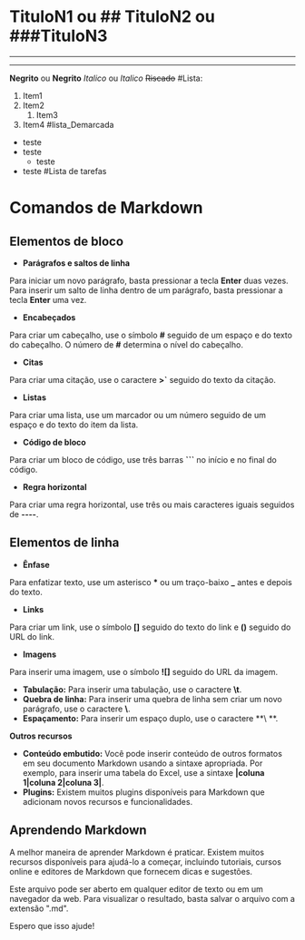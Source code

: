 # TituloN1 ou ## TituloN2 ou ###TituloN3
---
***
**Negrito** ou __Negrito__
*Italico* ou _Italico_
~~Riscado~~
#Lista:
1. Item1
1. Item2
    1. Item3
1. Item4
#lista_Demarcada
- teste
- teste
    - teste
- teste
#Lista de tarefas

# Comandos de Markdown

## Elementos de bloco

* **Parágrafos e saltos de linha**

Para iniciar um novo parágrafo, basta pressionar a tecla **Enter** duas vezes. Para inserir um salto de linha dentro de um parágrafo, basta pressionar a tecla **Enter** uma vez.

* **Encabeçados**

Para criar um cabeçalho, use o símbolo **#** seguido de um espaço e do texto do cabeçalho. O número de **#** determina o nível do cabeçalho.

* **Citas**

Para criar uma citação, use o caractere **>`** seguido do texto da citação.

* **Listas**

Para criar uma lista, use um marcador ou um número seguido de um espaço e do texto do item da lista.

* **Código de bloco**

Para criar um bloco de código, use três barras **```** no início e no final do código.

* **Regra horizontal**

Para criar uma regra horizontal, use três ou mais caracteres iguais seguidos de **----**.

## Elementos de linha

* **Ênfase**

Para enfatizar texto, use um asterisco **\*** ou um traço-baixo **_** antes e depois do texto.

* **Links**

Para criar um link, use o símbolo **[]** seguido do texto do link e **()** seguido do URL do link.

* **Imagens**

Para inserir uma imagem, use o símbolo **![]** seguido do URL da imagem.

* **Tabulação:** Para inserir uma tabulação, use o caractere **\t**.
* **Quebra de linha:** Para inserir uma quebra de linha sem criar um novo parágrafo, use o caractere **\\**.
* **Espaçamento:** Para inserir um espaço duplo, use o caractere **\ **.

**Outros recursos**

* **Conteúdo embutido:** Você pode inserir conteúdo de outros formatos em seu documento Markdown usando a sintaxe apropriada. Por exemplo, para inserir uma tabela do Excel, use a sintaxe **|coluna 1|coluna 2|coluna 3|**.
* **Plugins:** Existem muitos plugins disponíveis para Markdown que adicionam novos recursos e funcionalidades.

## Aprendendo Markdown

A melhor maneira de aprender Markdown é praticar. Existem muitos recursos disponíveis para ajudá-lo a começar, incluindo tutoriais, cursos online e editores de Markdown que fornecem dicas e sugestões.


Este arquivo pode ser aberto em qualquer editor de texto ou em um navegador da web. Para visualizar o resultado, basta salvar o arquivo com a extensão ".md".

Espero que isso ajude!
